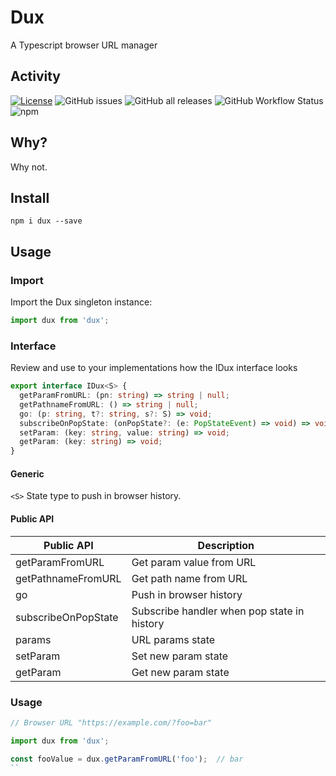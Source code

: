 # Dux
A Typescript  browser  URL manager

## Activity
[![License](https://img.shields.io/github/license/javierlopezdeancos/dux?style=flat-square)](LICENSE)
![GitHub issues](https://img.shields.io/github/issues-raw/javierlopezdeancos/dux?style=flat)
![GitHub all releases](https://img.shields.io/github/downloads/javierlopezdeancos/dux/total)
![GitHub Workflow Status](https://img.shields.io/github/workflow/status/javierlopezdeancos/dux/publish-dux-in-npm-on-release)
![npm](https://img.shields.io/npm/v/dux)

## Why?

Why not.

## Install

```
npm i dux --save
```

## Usage

### Import

Import the Dux singleton instance:

```typescript
import dux from 'dux';
```

### Interface
Review and use to your implementations how the IDux interface looks

```typescript
export interface IDux<S> {
  getParamFromURL: (pn: string) => string | null;
  getPathnameFromURL: () => string | null;
  go: (p: string, t?: string, s?: S) => void;
  subscribeOnPopState: (onPopState?: (e: PopStateEvent) => void) => void;
  setParam: (key: string, value: string) => void;
  getParam: (key: string) => void;
}
```

#### Generic
`<S>` State type to push in browser history.

#### Public API

| Public API           | Description                                  |
|----------------------|----------------------------------------------|
| getParamFromURL      | Get param value from URL                     |
| getPathnameFromURL   | Get path name from URL                       |
| go                   | Push in browser history                      |
| subscribeOnPopState  | Subscribe handler when pop state in history  |
| params               | URL params state                             |
| setParam             | Set new param state                          |
| getParam             | Get new param state                          |

### Usage

```typescript
// Browser URL "https://example.com/?foo=bar"

import dux from 'dux';

const fooValue = dux.getParamFromURL('foo');  // bar
``
